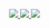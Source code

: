 <div>
    <a href="https://github.com/ShaidK/Snowstorm/blob/build/LICENSE">
        <img src="https://img.shields.io/static/v1.svg?style=flat-square&label=License&message=GPL-3.0&logoColor=ECEFF4&logo=github&colorA=4C566A&colorB=3D93C8"/>
        <img src="https://img.shields.io/github/repo-size/ShaidK/Snowstorm?label=Project%20Size&logo=Github&logoColor=ECEFF4&style=flat-square&colorA=4C566A&colorB=3D93C8">
        <img src="https://img.shields.io/github/issues-pr-closed/ShaidK/Snowstorm?logo=Github&style=flat-square&logoColor=ECEFF4&colorA=4C566A&colorB=3D93C8">
    </a>
</div>